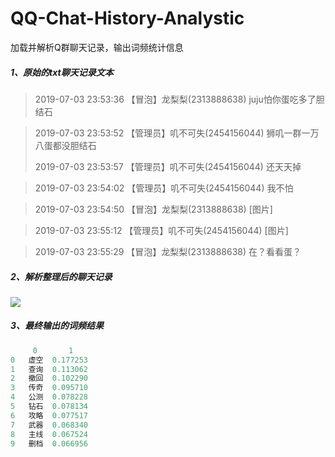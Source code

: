 # QQ-Chat-History-Analystic
加载并解析Q群聊天记录，输出词频统计信息

##### 1、原始的txt聊天记录文本

>  2019-07-03 23:53:36 【冒泡】龙梨梨(2313888638)
juju怕你蛋吃多了胆结石

> 2019-07-03 23:53:52 【管理员】叽不可失(2454156044)
狮叽一群一万八蛋都没胆结石
> 
> 2019-07-03 23:53:57 【管理员】叽不可失(2454156044)
还天天掉

> 2019-07-03 23:54:02 【管理员】叽不可失(2454156044)
我不怕

> 2019-07-03 23:54:50 【冒泡】龙梨梨(2313888638)
[图片]

> 2019-07-03 23:55:12 【管理员】叽不可失(2454156044)
[图片]

> 2019-07-03 23:55:29 【冒泡】龙梨梨(2313888638)
在？看看蛋？

##### 2、解析整理后的聊天记录
![](https://i.loli.net/2020/05/23/gRdh8ADi3KIcJXz.png)

##### 3、最终输出的词频结果
```python
     0       1
0	虚空	0.177253
1	查询	0.113062
2	撤回	0.102290
3	传奇	0.095710
4	公测	0.078228
5	钻石	0.078134
6	攻略	0.077517
7	武器	0.068340
8	主线	0.067524
9	删档	0.066956
```
